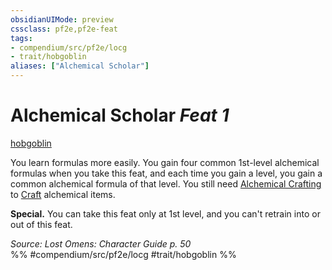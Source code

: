 ```yaml
---
obsidianUIMode: preview
cssclass: pf2e,pf2e-feat
tags:
- compendium/src/pf2e/locg
- trait/hobgoblin
aliases: ["Alchemical Scholar"]
---
```

# Alchemical Scholar  *Feat 1*  
[hobgoblin](../../rules/traits/hobgoblin-locg.md)  


You learn formulas more easily. You gain four common 1st-level alchemical formulas when you take this feat, and each time you gain a level, you gain a common alchemical formula of that level. You still need [Alchemical Crafting](alchemical-crafting.md) to [Craft](../../rules/actions/craft.md) alchemical items.

**Special.** You can take this feat only at 1st level, and you can't retrain into or out of this feat.

*Source: Lost Omens: Character Guide p. 50*  
%% #compendium/src/pf2e/locg #trait/hobgoblin %%
